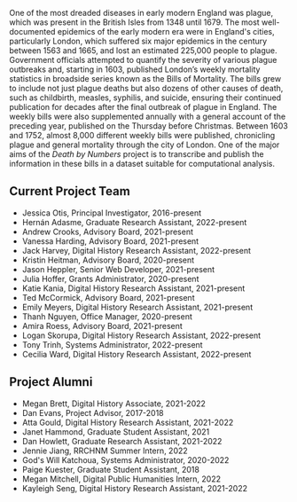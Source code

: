 One of the most dreaded diseases in early modern England was plague, which was present in the British Isles from 1348 until 1679. The most well-documented epidemics of the early modern era were in England's cities, particularly London, which suffered six major epidemics in the century between 1563 and 1665, and lost an estimated 225,000 people to plague. Government officials attempted to quantify the severity of various plague outbreaks and, starting in 1603, published London’s weekly mortality statistics in broadside series known as the Bills of Mortality. The bills grew to include not just plague deaths but also dozens of other causes of death, such as childbirth, measles, syphilis, and suicide, ensuring their continued publication for decades after the final outbreak of plague in England. The weekly bills were also supplemented annually with a general account of the preceding year, published on the Thursday before Christmas. Between 1603 and 1752, almost 8,000 different weekly bills were published, chronicling plague and general mortality through the city of London. One of the major aims of the _Death by Numbers_ project is to transcribe and publish the information in these bills in a dataset suitable for computational analysis.

## Current Project Team

- Jessica Otis, Principal Investigator, 2016-present
- Hernán Adasme, Graduate Research Assistant, 2022-present
- Andrew Crooks, Advisory Board, 2021-present
- Vanessa Harding, Advisory Board, 2021-present
- Jack Harvey, Digital History Research Assistant, 2022-present
- Kristin Heitman, Advisory Board, 2020-present
- Jason Heppler, Senior Web Developer, 2021-present
- Julia Hoffer, Grants Administrator, 2020-present
- Katie Kania, Digital History Research Assistant, 2021-present
- Ted McCormick, Advisory Board, 2021-present
- Emily Meyers, Digital History Research Assistant, 2021-present
- Thanh Nguyen, Office Manager, 2020-present
- Amira Roess, Advisory Board, 2021-present
- Logan Skorupa, Digital History Research Assistant, 2022-present
- Tony Trinh, Systems Administrator, 2022-present
- Cecilia Ward, Digital History Research Assistant, 2022-present

## Project Alumni

- Megan Brett, Digital History Associate, 2021-2022
- Dan Evans, Project Advisor, 2017-2018
- Atta Gould, Digital History Research Assistant, 2021-2022
- Janet Hammond, Graduate Student Assistant, 2021
- Dan Howlett, Graduate Research Assistant, 2021-2022
- Jennie Jiang, RRCHNM Summer Intern, 2022
- God's Will Katchoua, Systems Administrator, 2020-2022
- Paige Kuester, Graduate Student Assistant, 2018
- Megan Mitchell, Digital Public Humanities Intern, 2022
- Kayleigh Seng, Digital History Research Assistant, 2021-2022

